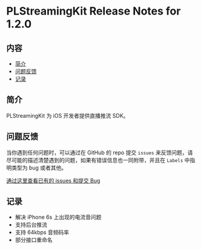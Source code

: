 # PLStreamingKit Release Notes for 1.2.0

## 内容

- [简介](#简介)
- [问题反馈](#问题反馈)
- [记录](#记录)

## 简介

PLStreamingKit 为 iOS 开发者提供直播推流 SDK。

## 问题反馈

当你遇到任何问题时，可以通过在 GitHub 的 repo 提交 ```issues``` 来反馈问题，请尽可能的描述清楚遇到的问题，如果有错误信息也一同附带，并且在 ```Labels``` 中指明类型为 bug 或者其他。

[通过这里查看已有的 issues 和提交 Bug](https://github.com/pili-engineering/PLStreamingKit/issues)

## 记录

- 解决 iPhone 6s 上出现的电流音问题
- 支持后台推流
- 支持 64kbps 音频码率
- 部分接口重命名

